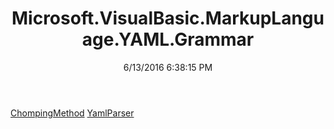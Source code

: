 ﻿---
title: Microsoft.VisualBasic.MarkupLanguage.YAML.Grammar
date: 6/13/2016 6:38:15 PM
---

[ChompingMethod](T-Microsoft.VisualBasic.MarkupLanguage.YAML.Grammar.ChompingMethod.html)
[YamlParser](T-Microsoft.VisualBasic.MarkupLanguage.YAML.Grammar.YamlParser.html)
